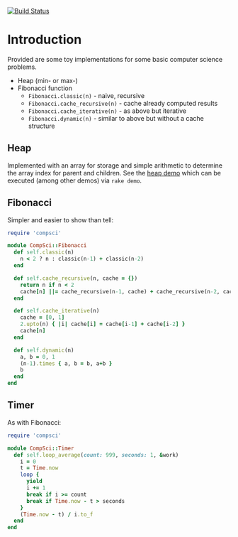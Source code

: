 [![Build Status](https://travis-ci.org/rickhull/compsci.svg?branch=master)](https://travis-ci.org/rickhull/compsci)

# Introduction

Provided are some toy implementations for some basic computer science problems.

* Heap (min- or max-)
* Fibonacci function
  - `Fibonacci.classic(n)` - naive, recursive
  - `Fibonacci.cache_recursive(n)` - cache already computed results
  - `Fibonacci.cache_iterative(n)` - as above but iterative
  - `Fibonacci.dynamic(n)` - similar to above but without a cache structure

## Heap

Implemented with an array for storage and simple arithmetic to determine the
array index for parent and children.  See the
[heap demo](https://github.com/rickhull/compsci/blob/master/test/demo/heap.rb)
which can be executed (among other demos) via `rake demo`.

## Fibonacci

Simpler and easier to show than tell:

```ruby
require 'compsci'

module CompSci::Fibonacci
  def self.classic(n)
    n < 2 ? n : classic(n-1) + classic(n-2)
  end

  def self.cache_recursive(n, cache = {})
    return n if n < 2
    cache[n] ||= cache_recursive(n-1, cache) + cache_recursive(n-2, cache)
  end

  def self.cache_iterative(n)
    cache = [0, 1]
    2.upto(n) { |i| cache[i] = cache[i-1] + cache[i-2] }
    cache[n]
  end

  def self.dynamic(n)
    a, b = 0, 1
    (n-1).times { a, b = b, a+b }
    b
  end
end
```

## Timer

As with Fibonacci:

```ruby
require 'compsci'

module CompSci::Timer
  def self.loop_average(count: 999, seconds: 1, &work)
    i = 0
    t = Time.now
    loop {
      yield
      i += 1
      break if i >= count
      break if Time.now - t > seconds
    }
    (Time.now - t) / i.to_f
  end
end
```
